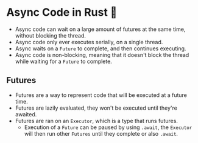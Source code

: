 # Async Code in Rust 🦀

- Async code can wait on a large amount of futures at the same time, without blocking the thread.
- Async code only ever executes serially, on a single thread.
- Async waits on a `Future` to complete, and then continues executing.
- Async code is non-blocking, meaning that it doesn't block the thread while waiting for a `Future` to complete.

## Futures

- Futures are a way to represent code that will be executed at a future time.
- Futures are lazily evaluated, they won't be executed until they're awaited.
- Futures are ran on an `Executor`, which is a type that runs futures.
  - Execution of a `Future` can be paused by using `.await`, the `Executor` will then run other `Futures` until they complete or also `.await`.
